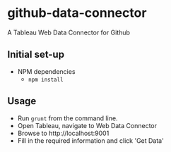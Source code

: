 # github-data-connector
A Tableau Web Data Connector for Github

## Initial set-up
- NPM dependencies
  - `npm install`

## Usage
- Run `grunt` from the command line.
- Open Tableau, navigate to Web Data Connector
- Browse to http://localhost:9001
- Fill in the required information and click 'Get Data'
